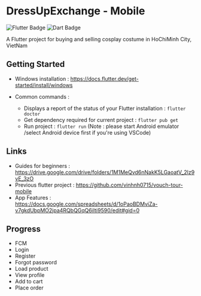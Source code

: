 # DressUpExchange - Mobile
![Flutter Badge](https://img.shields.io/badge/Flutter-v3.14.0-blue)
![Dart Badge](https://img.shields.io/badge/Dart-v3.2.0-blue)

A Flutter project for buying and selling cosplay costume in HoChiMinh City, VietNam

## Getting Started
* Windows installation : https://docs.flutter.dev/get-started/install/windows

* Common commands :
    * Displays a report of the status of your Flutter installation : ```flutter doctor```
    * Get dependency required for current project : ```flutter pub get```
    * Run project : ```flutter run``` (Note : please start Android emulator /select Android device first if you're using VSCode)

## Links

* Guides for beginners : https://drive.google.com/drive/folders/1M1MeQvd6nNakK5LGaoatV_2lz9vE_3zO
* Previous flutter project : https://github.com/vinhnh0715/vouch-tour-mobile
* App Features : https://docs.google.com/spreadsheets/d/1oPaoBDMviZa-v7gkdUbpMO2jpa4RQbQGqQ6ilti9590/edit#gid=0

## Progress
- FCM
- Login
- Register
- Forgot password
- Load product
- View profile
- Add to cart
- Place order
